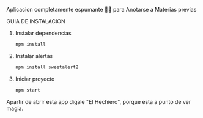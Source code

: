 Aplicacion completamente espumante 🍾🍾 para Anotarse a Materias previas

GUIA DE INSTALACION
1. Instalar dependencias
    ``` bash
    npm install
    ```
2. Instalar alertas
   ```bash
   npm install sweetalert2
   ```
3. Iniciar proyecto
   ```bash
   npm start
   ```
Apartir de abrir esta app digale "El Hechiero", porque esta a punto de ver magia.
